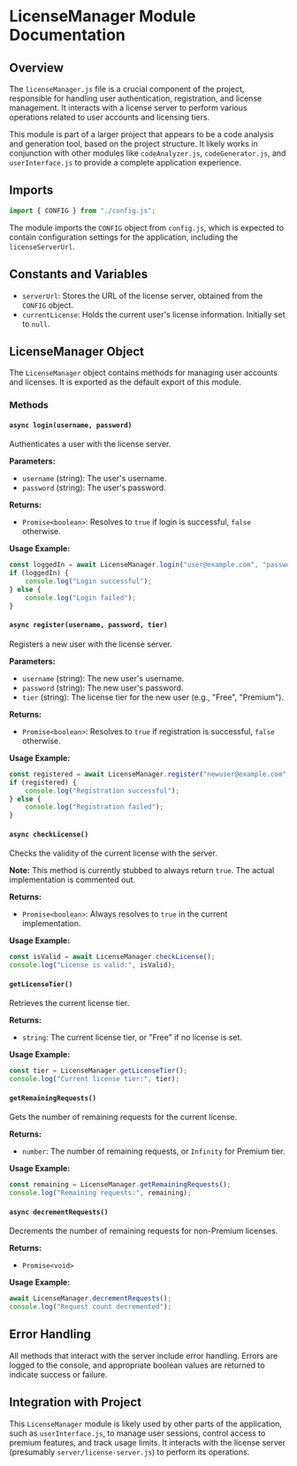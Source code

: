 # LicenseManager Module Documentation

## Overview

The `licenseManager.js` file is a crucial component of the project, responsible for handling user authentication, registration, and license management. It interacts with a license server to perform various operations related to user accounts and licensing tiers.

This module is part of a larger project that appears to be a code analysis and generation tool, based on the project structure. It likely works in conjunction with other modules like `codeAnalyzer.js`, `codeGenerator.js`, and `userInterface.js` to provide a complete application experience.

## Imports

```javascript
import { CONFIG } from "./config.js";
```

The module imports the `CONFIG` object from `config.js`, which is expected to contain configuration settings for the application, including the `licenseServerUrl`.

## Constants and Variables

- `serverUrl`: Stores the URL of the license server, obtained from the `CONFIG` object.
- `currentLicense`: Holds the current user's license information. Initially set to `null`.

## LicenseManager Object

The `LicenseManager` object contains methods for managing user accounts and licenses. It is exported as the default export of this module.

### Methods

#### `async login(username, password)`

Authenticates a user with the license server.

**Parameters:**
- `username` (string): The user's username.
- `password` (string): The user's password.

**Returns:**
- `Promise<boolean>`: Resolves to `true` if login is successful, `false` otherwise.

**Usage Example:**
```javascript
const loggedIn = await LicenseManager.login("user@example.com", "password123");
if (loggedIn) {
    console.log("Login successful");
} else {
    console.log("Login failed");
}
```

#### `async register(username, password, tier)`

Registers a new user with the license server.

**Parameters:**
- `username` (string): The new user's username.
- `password` (string): The new user's password.
- `tier` (string): The license tier for the new user (e.g., "Free", "Premium").

**Returns:**
- `Promise<boolean>`: Resolves to `true` if registration is successful, `false` otherwise.

**Usage Example:**
```javascript
const registered = await LicenseManager.register("newuser@example.com", "newpassword", "Premium");
if (registered) {
    console.log("Registration successful");
} else {
    console.log("Registration failed");
}
```

#### `async checkLicense()`

Checks the validity of the current license with the server. 

**Note:** This method is currently stubbed to always return `true`. The actual implementation is commented out.

**Returns:**
- `Promise<boolean>`: Always resolves to `true` in the current implementation.

**Usage Example:**
```javascript
const isValid = await LicenseManager.checkLicense();
console.log("License is valid:", isValid);
```

#### `getLicenseTier()`

Retrieves the current license tier.

**Returns:**
- `string`: The current license tier, or "Free" if no license is set.

**Usage Example:**
```javascript
const tier = LicenseManager.getLicenseTier();
console.log("Current license tier:", tier);
```

#### `getRemainingRequests()`

Gets the number of remaining requests for the current license.

**Returns:**
- `number`: The number of remaining requests, or `Infinity` for Premium tier.

**Usage Example:**
```javascript
const remaining = LicenseManager.getRemainingRequests();
console.log("Remaining requests:", remaining);
```

#### `async decrementRequests()`

Decrements the number of remaining requests for non-Premium licenses.

**Returns:**
- `Promise<void>`

**Usage Example:**
```javascript
await LicenseManager.decrementRequests();
console.log("Request count decremented");
```

## Error Handling

All methods that interact with the server include error handling. Errors are logged to the console, and appropriate boolean values are returned to indicate success or failure.

## Integration with Project

This `LicenseManager` module is likely used by other parts of the application, such as `userInterface.js`, to manage user sessions, control access to premium features, and track usage limits. It interacts with the license server (presumably `server/license-server.js`) to perform its operations.